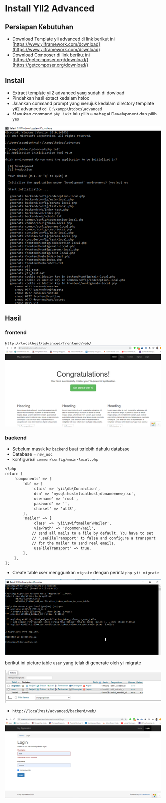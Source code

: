# Install YII2 Advanced

## Persiapan Kebutuhan

* Download Template yii advanced di link berikut ini [https://www.yiiframework.com/download](https://www.yiiframework.com/download)
* Download Composer di link berikut ini [https://getcomposer.org/download/](https://getcomposer.org/download/)

## Install

* Extract template yii2 advanced yang sudah di dowload
* Pindahkan hasil extact kedalam htdoc
* Jalankan command prompt yang merujuk kedalam directory template yii2 advanced `cd C:\xampp\htdocs\advanced`
* Masukan command `php init` lalu pilih `0` sebagai Development dan pilih `yes`

![cmd](asset/cmd.png) 

## Hasil

### frontend

`http://localhost/advanced/frontend/web/`
![frontend](asset/fron.PNG)

### backend

* Sebelum masuk ke `backend` buat terlebih dahulu database
* Database = `new_nsc`
* konfigurasi `common/config/main-local.php`
```
<?php
return [
    'components' => [
        'db' => [
            'class' => 'yii\db\Connection',
            'dsn' => 'mysql:host=localhost;dbname=new_nsc',
            'username' => 'root',
            'password' => '',
            'charset' => 'utf8',
        ],
        'mailer' => [
            'class' => 'yii\swiftmailer\Mailer',
            'viewPath' => '@common/mail',
            // send all mails to a file by default. You have to set
            // 'useFileTransport' to false and configure a transport
            // for the mailer to send real emails.
            'useFileTransport' => true,
        ],
    ],
];

```
* Create table user menggunkan `migrate` dengan perinta `php yii migrate`

![migrate](asset/migrate.PNG)

berikut ini picture table `user` yang telah di generate oleh yii migrate

![migrate](asset/tbl_migrate.PNG)

* `http://localhost/advanced/backend/web/`

![back](asset/backend.PNG)

